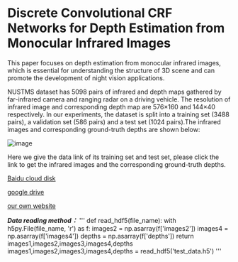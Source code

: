 # Discrete Convolutional CRF Networks for Depth Estimation from Monocular Infrared Images
   This paper focuses on depth estimation from monocular infrared images, which is essential for understanding the structure of 3D scene and can promote the development of night vision applications. 
  
  
  NUSTMS dataset has 5098 pairs of infrared and depth maps gathered by far-infrared camera and ranging radar on a driving vehicle. The resolution of infrared image and corresponding depth map are 576×160 and 144×40 respectively. In our experiments, the dataset is split into a training set (3488 pairs), a validation set (586 pairs) and a test set (1024 pairs).The infrared images and corresponding ground-truth depths are shown below:
  
  ![image](https://github.com/ivyharding999/Discrete-Convolutional-CRF-Networks-for-Depth-Estimation-from-Monocular-Infrared-Images/blob/master/Infrared%20images/data.png)
  
  
  Here we give the data link of its training set and test set, please click the link to get the infrared images and the corresponding ground-truth depths.
  
  [Baidu cloud disk]()
  
  [google drive]()
  
  [our own website]()

***Data reading method：***
'''
def read_hdf5(file_name):
    with h5py.File(file_name, 'r') as f:
        images2 = np.asarray(f['images2'])
        images4 = np.asarray(f['images4'])
        depths = np.asarray(f['depths'])
    return images1,images2,images3,images4,depths
images1,images2,images3,images4,depths = read_hdf5('test_data.h5')
'''
